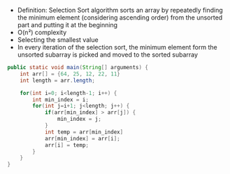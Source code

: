 - Definition: Selection Sort algorithm sorts an array by repeatedly finding the minimum element (considering ascending order) from the unsorted part and putting it at the beginning
- O(n²) complexity
- Selecting the smallest value
- In every iteration of the selection sort, the minimum element form the unsorted subarray is picked and moved to the sorted subarray

```Java
public static void main(String[] arguments) {
	int arr[] = {64, 25, 12, 22, 11}
	int length = arr.length;

	for(int i=0; i<length-1; i++) {
		int min_index = i;
		for(int j=i+1; j<length; j++) {
			if(arr[min_index] > arr[j]) {
				min_index = j;
			}
			int temp = arr[min_index]
			arr[min_index] = arr[i];
			arr[i] = temp;
		}
	}
}
```
